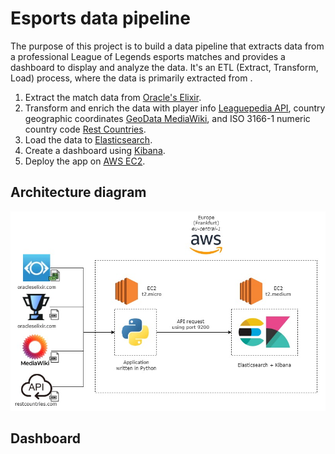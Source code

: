 # Esports data pipeline

The purpose of this project is to build a data pipeline that extracts data from a professional League of Legends esports matches and provides a dashboard to display and analyze the data. It's an ETL (Extract, Transform, Load) process, where the data is primarily extracted from .

1. Extract the match data from [Oracle's Elixir](https://oracleselixir.com/tools/downloads).
2. Transform and enrich the data with player info [Leaguepedia API](https://lol.fandom.com/wiki/Help:Leaguepedia_API), country geographic coordinates [GeoData MediaWiki](https://www.mediawiki.org/wiki/Extension:GeoData), and ISO 3166-1 numeric country code [Rest Countries](https://gitlab.com/amatos/rest-countries).
3. Load the data to [Elasticsearch](https://www.elastic.co/guide/en/elasticsearch/reference/current/index.html).
4. Create a dashboard using [Kibana](https://www.elastic.co/guide/en/kibana/master/index.html). 
5. Deploy the app on [AWS EC2](https://aws.amazon.com/ec2/).


## Architecture diagram

![Architecture diagram](images/diagram_architecture.jpg) 

## Dashboard

## 